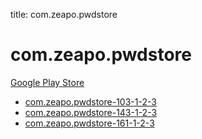 title: com.zeapo.pwdstore
# com.zeapo.pwdstore


[Google Play Store](https://play.google.com/store/apps/details?id=com.zeapo.pwdstore)


* [com.zeapo.pwdstore-103-1-2-3](./com.zeapo.pwdstore-103-1-2-3/)
* [com.zeapo.pwdstore-143-1-2-3](./com.zeapo.pwdstore-143-1-2-3/)
* [com.zeapo.pwdstore-161-1-2-3](./com.zeapo.pwdstore-161-1-2-3/)
